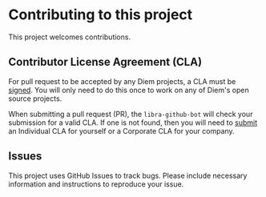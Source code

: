 # Contributing to this project

This project welcomes contributions.

## Contributor License Agreement (CLA)

For pull request to be accepted by any Diem projects, a CLA must be [signed](https://www.diem.com/en-us/cla-sign/). You will only need to do this once to work on any of Diem's open source projects.

When submitting a pull request (PR), the `libra-github-bot` will check your submission for a valid CLA. If one is not found, then you will need to [submit](https://www.diem.com/en-us/cla-sign/) an Individual CLA for yourself or a Corporate CLA for your company.

## Issues

This project uses GitHub Issues to track bugs. Please include necessary information and instructions to reproduce your issue.
